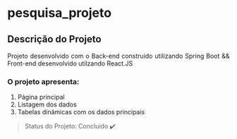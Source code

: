 # pesquisa_projeto


## Descrição do Projeto
<p align="justify"> Projeto desenvolvido com o Back-end construido utilizando Spring Boot && Front-end desenvolvido utilzando React.JS </p>


### O projeto apresenta:
1. Página principal
2. Listagem dos dados 
3. Tabelas dinâmicas com os dados principais

> Status do Projeto: Concluido :heavy_check_mark:

